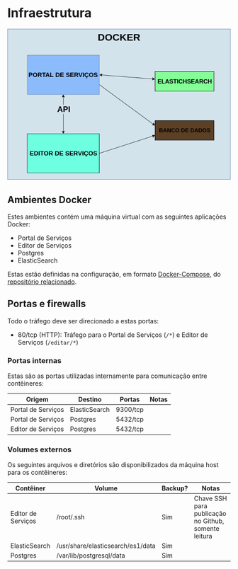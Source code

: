 # Infraestrutura

![Diagrama da rede em ambiente similar a produção](/desenvolvimento/ambiente-docker.png)

## Ambientes Docker

Estes ambientes contém uma máquina virtual com as seguintes aplicações Docker:

* Portal de Serviços
* Editor de Serviços
* Postgres
* ElasticSearch

Estas estão definidas na configuração, em formato [Docker-Compose], do [repositório relacionado][DOCKER-REPO].

[Docker-Compose]:http://docker.com/compose
[DOCKER-REPO]:https://git.planejamento.gov.br/sti/portal-servicos-editor-de-servicos/tree/1.0.31-OS9-Sprint6/docker

## Portas e firewalls

Todo o tráfego deve ser direcionado a estas portas:

* 80/tcp (HTTP): Tráfego para o Portal de Serviços (`/*`) e Editor de Serviços (`/editar/*`)

### Portas internas

Estas são as portas utilizadas internamente para comunicação entre contêineres:

| Origem             | Destino            | Portas              | Notas                        |
|--------------------|--------------------|---------------------|------------------------------|
| Portal de Serviços | ElasticSearch      | 9300/tcp            |                              |
| Portal de Serviços | Postgres           | 5432/tcp            |                              |
| Editor de Serviços | Postgres           | 5432/tcp            |                              |


### Volumes externos

Os seguintes arquivos e diretórios são disponibilizados da máquina host para os contêineres:

| Contêiner            | Volume                            | Backup? | Notas                                                |
|----------------------|-----------------------------------|---------|------------------------------------------------------|
| Editor de Serviços   | /root/.ssh                        | Sim     | Chave SSH para publicação no Github, somente leitura |
| ElasticSearch        | /usr/share/elasticsearch/es1/data | Sim     |                                                      |
| Postgres             | /var/lib/postgresql/data          | Sim     |                                                      |
